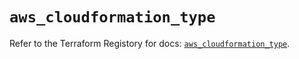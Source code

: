 # `aws_cloudformation_type`

Refer to the Terraform Registory for docs: [`aws_cloudformation_type`](https://registry.terraform.io/providers/hashicorp/aws/5.30.0/docs/resources/cloudformation_type).
